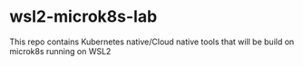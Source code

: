 # wsl2-microk8s-lab
This repo contains Kubernetes native/Cloud native tools that will be build on microk8s running on WSL2
